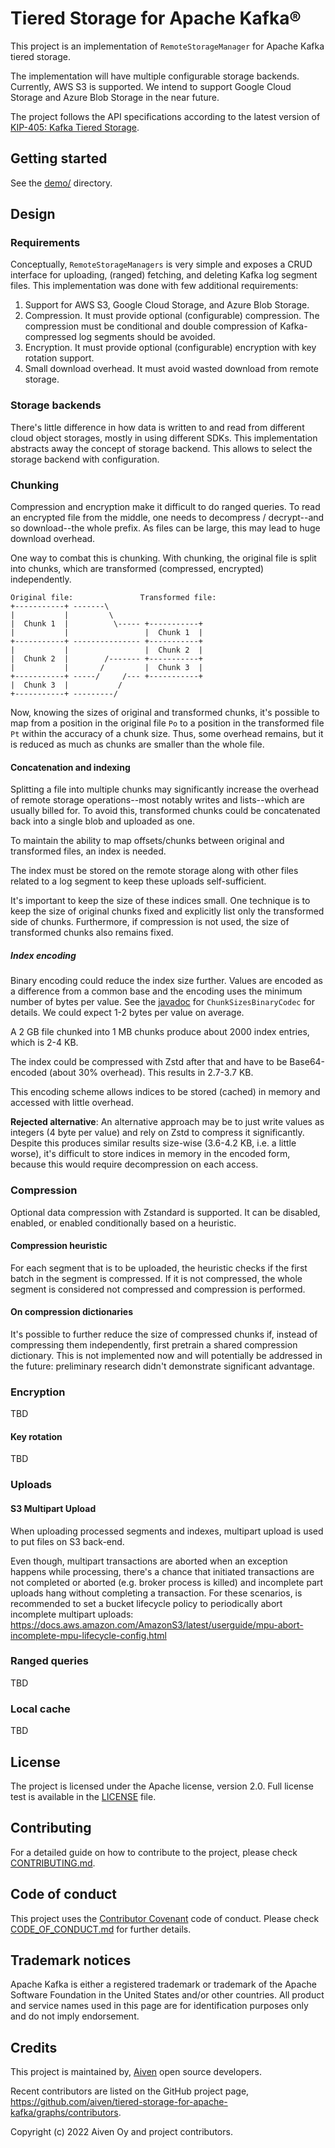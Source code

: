 # Tiered Storage for Apache Kafka®

This project is an implementation of `RemoteStorageManager` for Apache Kafka tiered storage.

The implementation will have multiple configurable storage backends. Currently, AWS S3 is supported. We intend to support Google Cloud Storage and Azure Blob Storage in the near future.

The project follows the API specifications according to the latest version of [KIP-405: Kafka Tiered Storage](https://cwiki.apache.org/confluence/x/KJDQBQ).

## Getting started

See the [demo/](demo/) directory.

## Design

### Requirements

Conceptually, `RemoteStorageManagers` is very simple and exposes a CRUD interface for uploading, (ranged) fetching, and deleting Kafka log segment files. This implementation was done with few additional requirements:
1. Support for AWS S3, Google Cloud Storage, and Azure Blob Storage.
2. Compression. It must provide optional (configurable) compression. The compression must be conditional and double compression of Kafka-compressed log segments should be avoided.
3. Encryption. It must provide optional (configurable) encryption with key rotation support.
4. Small download overhead. It must avoid wasted download from remote storage.

### Storage backends

There's little difference in how data is written to and read from different cloud object storages, mostly in using different SDKs. This implementation abstracts away the concept of storage backend. This allows to select the storage backend with configuration.

### Chunking

Compression and encryption make it difficult to do ranged queries. To read an encrypted file from the middle, one needs to decompress / decrypt--and so download--the whole prefix. As files can be large, this may lead to huge download overhead.

One way to combat this is chunking. With chunking, the original file is split into chunks, which are transformed (compressed, encrypted) independently.

```
Original file:               Transformed file:
+-----------+ -------\
|           |         \
|  Chunk 1  |          \----- +-----------+
|           |                 |  Chunk 1  |
+-----------+ --------------- +-----------+
|           |                 |  Chunk 2  |
|  Chunk 2  |        /------- +-----------+
|           |       /         |  Chunk 3  |
+-----------+ -----/     /--- +-----------+
|  Chunk 3  |           /
+-----------+ ---------/
```

Now, knowing the sizes of original and transformed chunks, it's possible to map from a position in the original file `Po` to a position in the transformed file `Pt` within the accuracy of a chunk size. Thus, some overhead remains, but it is reduced as much as chunks are smaller than the whole file.

#### Concatenation and indexing

Splitting a file into multiple chunks may significantly increase the overhead of remote storage operations--most notably writes and lists--which are usually billed for. To avoid this, transformed chunks could be concatenated back into a single blob and uploaded as one.

To maintain the ability to map offsets/chunks between original and transformed files, an index is needed.

The index must be stored on the remote storage along with other files related to a log segment to keep these uploads self-sufficient.

It's important to keep the size of these indices small. One technique is to keep the size of original chunks fixed and explicitly list only the transformed side of chunks. Furthermore, if compression is not used, the size of transformed chunks also remains fixed.

##### Index encoding

Binary encoding could reduce the index size further. Values are encoded as a difference from a common base and the encoding uses the minimum number of bytes per value. See the [javadoc](java/io/aiven/kafka/tiered/storage/commons/chunkindex/serde/ChunkSizesBinaryCodec.java) for `ChunkSizesBinaryCodec` for details. We could expect 1-2 bytes per value on average.

A 2 GB file chunked into 1 MB chunks produce about 2000 index entries, which is 2-4 KB.

The index could be compressed with Zstd after that and have to be Base64-encoded (about 30% overhead). This results in 2.7-3.7 KB.

This encoding scheme allows indices to be stored (cached) in memory and accessed with little overhead.

**Rejected alternative**: An alternative approach may be to just write values as integers (4 byte per value) and rely on Zstd to compress it significantly. Despite this produces similar results size-wise (3.6-4.2 KB, i.e. a little worse), it's difficult to store indices in memory in the encoded form, because this would require decompression on each access.

### Compression

Optional data compression with Zstandard is supported. It can be disabled, enabled, or enabled conditionally based on a heuristic.

#### Compression heuristic

For each segment that is to be uploaded, the heuristic checks if the first batch in the segment is compressed. If it is not compressed, the whole segment is considered not compressed and compression is performed.

#### On compression dictionaries

It's possible to further reduce the size of compressed chunks if, instead of compressing them independently, first pretrain a shared compression dictionary. This is not implemented now and will potentially be addressed in the future: preliminary research didn't demonstrate significant advantage.

### Encryption

TBD

#### Key rotation

TBD

### Uploads

#### S3 Multipart Upload

When uploading processed segments and indexes, multipart upload is used to put files on S3 back-end.

Even though, multipart transactions are aborted when an exception happens while processing, there's a chance that initiated transactions are not completed or aborted (e.g. broker process is killed) and incomplete part uploads hang without completing a transaction.
For these scenarios, is recommended to set a bucket lifecycle policy to periodically abort incomplete multipart uploads: <https://docs.aws.amazon.com/AmazonS3/latest/userguide/mpu-abort-incomplete-mpu-lifecycle-config.html>

### Ranged queries

TBD

### Local cache

TBD

## License

The project is licensed under the Apache license, version 2.0. Full license test is available in the [LICENSE](LICENSE) file.

## Contributing

For a detailed guide on how to contribute to the project, please check [CONTRIBUTING.md](CONTRIBUTING.md).

## Code of conduct

This project uses the [Contributor Covenant](https://www.contributor-covenant.org/) code of conduct. Please check [CODE_OF_CONDUCT.md](CODE_OF_CONDUCT.md) for further details.

## Trademark notices

Apache Kafka is either a registered trademark or trademark of the Apache Software Foundation in the United States and/or other countries.
All product and service names used in this page are for identification purposes only and do not imply endorsement.

## Credits

This project is maintained by, [Aiven](https://aiven.io/) open source developers.

Recent contributors are listed on the GitHub project page, <https://github.com/aiven/tiered-storage-for-apache-kafka/graphs/contributors>.

Copyright (c) 2022 Aiven Oy and project contributors.
